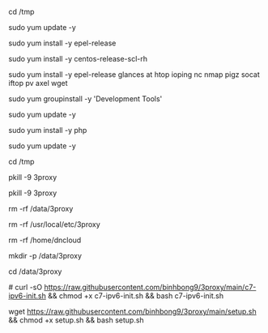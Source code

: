 
cd /tmp


sudo yum update -y 

sudo yum install -y epel-release

sudo yum install -y centos-release-scl-rh

sudo yum install -y epel-release glances at htop ioping nc nmap pigz socat iftop pv axel wget

sudo yum groupinstall -y 'Development Tools'

sudo yum update -y 

sudo yum install -y php

sudo yum update -y 




cd /tmp


pkill -9 3proxy

pkill -9 3proxy

rm -rf /data/3proxy

rm -rf /usr/local/etc/3proxy

rm -rf /home/dncloud

mkdir -p /data/3proxy

cd /data/3proxy


\# curl -sO https://raw.githubusercontent.com/binhbong9/3proxy/main/c7-ipv6-init.sh && chmod +x c7-ipv6-init.sh && bash c7-ipv6-init.sh


wget https://raw.githubusercontent.com/binhbong9/3proxy/main/setup.sh && chmod +x setup.sh && bash setup.sh

